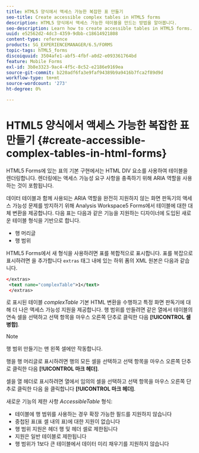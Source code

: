 ```yaml
---
title: HTML5 양식에서 액세스 가능한 복잡한 표 만들기
seo-title: Create accessible complex tables in HTML5 forms
description: HTML5 양식에서 액세스 가능한 테이블을 만드는 방법을 알아봅니다.
seo-description: Learn how to create accessible tables in HTML5 forms.
uuid: e52562d2-4dc3-4359-9dbb-c18614921808
content-type: reference
products: SG_EXPERIENCEMANAGER/6.5/FORMS
topic-tags: hTML5_forms
discoiquuid: 3504afe1-abf5-4fbf-a0d2-e093361764bd
feature: Mobile Forms
exl-id: 3b8e3323-9ac4-4f5c-8c52-e2186e9169ea
source-git-commit: b220adf6fa3e9faf94389b9a9416b7fca2f89d9d
workflow-type: tm+mt
source-wordcount: '273'
ht-degree: 0%

---
```


# HTML5 양식에서 액세스 가능한 복잡한 표 만들기 {#create-accessible-complex-tables-in-html-forms}

HTML5 Forms에 있는 표의 기본 구현에서는 HTML DIV 요소를 사용하여 테이블을 렌더링합니다. 렌더링에는 액세스 가능성 요구 사항을 충족하기 위해 ARIA 역할을 사용하는 것이 포함됩니다.

데이터 테이블과 함께 사용되는 ARIA 역할을 완전히 지원하지 않는 화면 판독기의 액세스 가능성 문제를 방지하기 위해 Analysis Workspace5 Forms에서 테이블에 대한 대체 변환을 제공합니다. 다음 표는 다음과 같은 기능을 지원하는 디자이너에 도입된 새로운 테이블 형식을 기반으로 합니다.

* 행 머리글
* 행 범위

HTML5 Forms에서 새 형식을 사용하려면 표를 복합적으로 표시합니다. 표를 복잡으로 표시하려면 을 추가합니다 `extras` 태그 내에 있는 하위 폼의 XML 원본은 다음과 같습니다.

```xml
</extras>
 <text name="complexTable">1</text>
 </extras>
```

로 표시된 테이블 *complexTable* 기본 HTML 변환을 수행하고 특정 화면 판독기에 대해 더 나은 액세스 가능성 지원을 제공합니다.  행 범위를 만들려면 같은 열에서 테이블의 연속 셀을 선택하고 선택 항목을 마우스 오른쪽 단추로 클릭한 다음 **[!UICONTROL 셀 병합]**.

>[!NOTE]
>
>행 범위 만들기는 맨 왼쪽 셀에만 작동합니다.

행을 행 머리글로 표시하려면 행의 모든 셀을 선택하고 선택 항목을 마우스 오른쪽 단추로 클릭한 다음 **[!UICONTROL 마크 헤더]**.

셀을 열 헤더로 표시하려면 열에서 임의의 셀을 선택하고 선택 항목을 마우스 오른쪽 단추로 클릭한 다음 을 클릭합니다 **[!UICONTROL 마크 헤더]**.

새로운 기능의 제한 사항 *AccessibleTable* 형식:

* 테이블에 행 범위를 사용하는 경우 확장 가능한 필드를 지원하지 않습니다
* 중첩된 표(표 셀 내의 표)에 대한 지원이 없습니다
* 행 범위 지원은 헤더 행 및 헤더 셀로 제한됩니다
* 지원은 일반 테이블로 제한됩니다
* 행 범위가 1보다 큰 테이블에서 데이터 미리 채우기를 지원하지 않습니다
